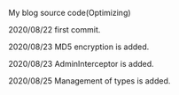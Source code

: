 My blog source code(Optimizing)


2020/08/22 first commit.

2020/08/23 MD5 encryption is added.

2020/08/23 AdminInterceptor is added.

2020/08/25 Management of types is added.